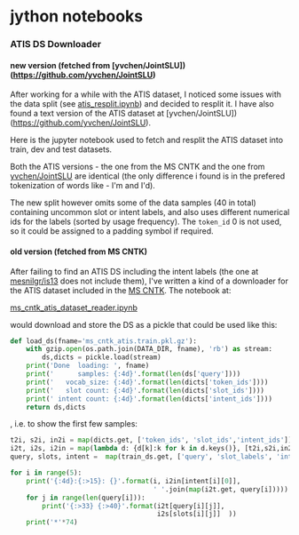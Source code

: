 # jython notebooks


### ATIS DS Downloader 

#### new version (fetched from [yvchen/JointSLU])(https://github.com/yvchen/JointSLU)
After working for a while with the ATIS dataset, I noticed some issues with 
the data split (see [atis_resplit.ipynb](atis_resplit.ipynb)) and decided to resplit it. I have also found a text version of the ATIS dataset at [yvchen/JointSLU])(https://github.com/yvchen/JointSLU).

Here is the jupyter notebook used to fetch and resplit the ATIS dataset
into train, dev and test datasets.

Both the ATIS versions - the one from the MS CNTK and the one from [yvchen/JointSLU](https://github.com/yvchen/JointSLU) are identical (the only difference i found is in the prefered tokenization of words like - I'm and I'd).

The new split however omits some of the data samples (40 in total) containing uncommon slot or intent labels, and also uses different numerical ids for the labels (sorted by usage frequency). The `token_id` 0 is not used, so it could be assigned to a padding symbol if required.

#### old version (fetched from MS CNTK)

After failing to find an ATIS DS including the intent labels 
(the one at [mesnilgr/is13](https://github.com/mesnilgr/is13) does not
include them), 
I've written a kind of a downloader for the ATIS dataset included 
in the [MS CNTK](https://github.com/Microsoft/CNTK). The notebook at:

[ms_cntk_atis_dataset_reader.ipynb](ms_cntk_atis_dataset_reader.ipynb)

would download and store the DS as a pickle that could be used like this:

```python
def load_ds(fname='ms_cntk_atis.train.pkl.gz'):
    with gzip.open(os.path.join(DATA_DIR, fname), 'rb') as stream:
        ds,dicts = pickle.load(stream)
    print('Done  loading: ', fname)
    print('      samples: {:4d}'.format(len(ds['query'])))
    print('   vocab_size: {:4d}'.format(len(dicts['token_ids'])))
    print('   slot count: {:4d}'.format(len(dicts['slot_ids'])))
    print(' intent count: {:4d}'.format(len(dicts['intent_ids'])))
    return ds,dicts
```

, i.e. to show the first few samples:

```python
t2i, s2i, in2i = map(dicts.get, ['token_ids', 'slot_ids','intent_ids'])
i2t, i2s, i2in = map(lambda d: {d[k]:k for k in d.keys()}, [t2i,s2i,in2i])
query, slots, intent =  map(train_ds.get, ['query', 'slot_labels', 'intent_labels'])

for i in range(5):
    print('{:4d}:{:>15}: {}'.format(i, i2in[intent[i][0]],
                                    ' '.join(map(i2t.get, query[i]))))
    for j in range(len(query[i])):
        print('{:>33} {:>40}'.format(i2t[query[i][j]],
                                     i2s[slots[i][j]]  ))
    print('*'*74)
```


